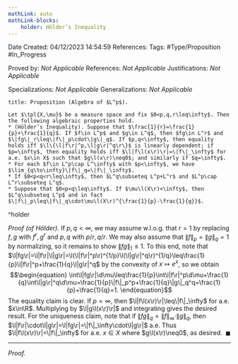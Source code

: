 ```yaml
---
mathLink: auto
mathLink-blocks:
    holder: Hölder’s Inequality
---
```


<div class="topSpace"></div>

Date Created: 04/12/2023 14:54:59
References:
Tags: #Type/Proposition #In_Progress

Proved by: <i>Not Applicable</i>
References: <i>Not Applicable</i>
Justifications: <i>Not Applicable</i>

Specializations: <i>Not Applicable</i>
Generalizations: <i>Not Applicable</i>

``` ad-Proposition
title: Proposition (Algebra of $L^p$).

Let $\tpl{X,\mu}$ be a measure space and fix $0<p,q,r\leq\infty$. Then the following algebraic properties hold.
* (Hölder’s Inequality). Suppose that $\frac{1}{r}=\frac{1}{p}+\frac{1}{q}$. If $f\in L^p$ and $g\in L^q$, then $fg\in L^r$ and $\|fg\|_r\leq\|f\|_p\cdot\|g\|_q$. If $p,q<\infty$, then equality holds iff $\l\{\l|f\r|^p,\l|g\r|^q\r\}$ is linearly dependent; if $p=\infty$, then equality holds iff $\l|f\l(x\r)\r|=\|f\|_\infty$ for a.e. $x\in X$ such that $g\l(x\r)\neq0$; and similarly if $q=\infty$.
* For each $f\in L^p\cap L^\infty$ with $p<\infty$, we have $\lim_{q\to\infty}\|f\|_q=\|f\|_\infty$.
* If $0<p<q<r\leq\infty$, then $L^q\subseteq L^p+L^r$ and $L^p\cap L^r\subseteq L^q$.
* Suppose that $0<p<q\leq\infty$. If $\mu\l(X\r)<\infty$, then $L^q\subseteq L^p$ and in fact $\|f\|_p\leq\|f\|_q\cdot\mu\l(X\r)^{\frac{1}{p}-\frac{1}{q}}$.

```
^holder

<i>Proof (of Hölder).</i> If $p,q<\infty$, we may assume w.l.o.g. that $r=1$ by replacing $f,g$ with $f^r,g^r$ and $p,q$ with $p/r,q/r$. We may also assume that $\|f\|_p=\|g\|_q=1$ by normalizing, so it remains to show $\|fg\|_1\leq1$. To this end, note that $\l|fg\r|=\l|f\r|\l|g\r|=\l(\l|f\r|^p\r)^{1/p}\l(\l|g\r|^q\r)^{1/q}\leq\frac{1}{p}\l|f\r|^p+\frac{1}{q}\l|g\r|^q$ by the convexity of $x\mapsto e^x$, so we obtain
$$\begin{equation}
    \int\l|fg\r|\d\mu\leq\frac{1}{p}\int\l|f\r|^p\d\mu+\frac{1}{q}\int\l|g\r|^q\d\mu=\frac{1}{p}\|f\|_p^p+\frac{1}{q}\|g\|_q^q=\frac{1}{p}+\frac{1}{q}=1.
\end{equation}$$
The equality claim is clear. If $p=\infty$, then $\l|f\l(x\r)\r|\leq\|f\|_\infty$ for a.e. $x\in\R$. Multiplying by $\l|g\l(x\r)\r|$ and integrating gives the desired result. For the uniqueness claim, note that if $\|fg\|_q=\|f\|_\infty\cdot\|g\|_q$, then $\l|f\r|\cdot\l|g\r|=\l|fg\r|=\|f\|_\infty\cdot\l|g\r|$ a.e. Thus $\l|f\l(x\r)\r|=\|f\|_\infty$ for a.e. $x\in X$ where $g\l(x\r)\neq0$, as desired.<span style="float:right;">$\blacksquare$</span>

---

<i>Proof.</i> 
